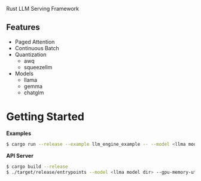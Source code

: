 Rust LLM Serving Framework

## Features

-  Paged Attention
-  Continuous Batch
-  Quantization
   - awq
   - squeezellm
-  Models
   - llama
   - gemma
   - chatglm

# Getting Started

**Examples**
```sh
$ cargo run --release --example llm_engine_example -- --model <llma model dir> --gpu-memory-utilization 0.95 --block-size 8 --max-model-len 1024
```

**API Server**
```sh
$ cargo build --release
$ ./target/release/entrypoints --model <llma model dir> --gpu-memory-utilization 0.95 --block-size 8 --max-model-len 1024 --host 0.0.0.0 --port 8000
```




